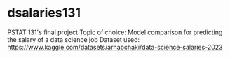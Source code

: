 # dsalaries131

PSTAT 131's final project
Topic of choice: Model comparison for predicting the salary of a data science job
Dataset used: https://www.kaggle.com/datasets/arnabchaki/data-science-salaries-2023
